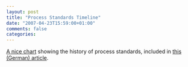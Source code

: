 ```yaml
---
layout: post
title: "Process Standards Timeline"
date: "2007-04-23T15:59:00+01:00"
comments: false
categories: 
---
```


<p><a href="http://www.bpm-guide.de/pic/xlarge/339.gif">A nice chart</a> showing the history of process standards, included in <a href="http://www.bpm-guide.de/articles/66">this (German) article</a>.</p>


